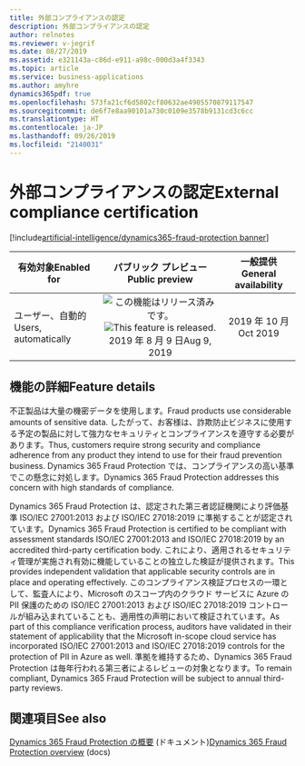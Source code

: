 ```yaml
---
title: 外部コンプライアンスの認定
description: 外部コンプライアンスの認定
author: relnotes
ms.reviewer: v-jegrif
ms.date: 08/27/2019
ms.assetid: e321143a-c86d-e911-a98c-000d3a4f3343
ms.topic: article
ms.service: business-applications
ms.author: amyhre
dynamics365pdf: true
ms.openlocfilehash: 573fa21cf6d5802cf80632ae4905570879117547
ms.sourcegitcommit: de6f7e8aa90101a730c0109e3578b9131cd3c6cc
ms.translationtype: HT
ms.contentlocale: ja-JP
ms.lasthandoff: 09/26/2019
ms.locfileid: "2140031"
---
```

# <a name="external-compliance-certification"></a><span data-ttu-id="a1fcc-103">外部コンプライアンスの認定</span><span class="sxs-lookup"><span data-stu-id="a1fcc-103">External compliance certification</span></span>
[!include[artificial-intelligence/dynamics365-fraud-protection banner](../includes/artificial-intelligence/dynamics365-fraud-protection.md)]

| <span data-ttu-id="a1fcc-104">有効対象</span><span class="sxs-lookup"><span data-stu-id="a1fcc-104">Enabled for</span></span>    |  <span data-ttu-id="a1fcc-105">パブリック プレビュー</span><span class="sxs-lookup"><span data-stu-id="a1fcc-105">Public preview</span></span> | <span data-ttu-id="a1fcc-106">一般提供</span><span class="sxs-lookup"><span data-stu-id="a1fcc-106">General availability</span></span> | 
| ---------- | :----------: |:----------: |
|<span data-ttu-id="a1fcc-107">ユーザー、自動的</span><span class="sxs-lookup"><span data-stu-id="a1fcc-107">Users, automatically</span></span>|<span data-ttu-id="a1fcc-108">![この機能はリリース済みです。](/dynamics365-release-plan/media/green-checkmark.png "この機能はリリース済みです。")</span><span class="sxs-lookup"><span data-stu-id="a1fcc-108">![This feature is released.](/dynamics365-release-plan/media/green-checkmark.png "This feature is released.")</span></span> <span data-ttu-id="a1fcc-109">2019 年 8 月 9 日</span><span class="sxs-lookup"><span data-stu-id="a1fcc-109">Aug 9, 2019</span></span>| <span data-ttu-id="a1fcc-110">2019 年 10 月</span><span class="sxs-lookup"><span data-stu-id="a1fcc-110">Oct 2019</span></span>|






## <a name="feature-details"></a><span data-ttu-id="a1fcc-111">機能の詳細</span><span class="sxs-lookup"><span data-stu-id="a1fcc-111">Feature details</span></span>
<!--feature detail start -->
<span data-ttu-id="a1fcc-112">不正製品は大量の機密データを使用します。</span><span class="sxs-lookup"><span data-stu-id="a1fcc-112">Fraud products use considerable amounts of sensitive data.</span></span> <span data-ttu-id="a1fcc-113">したがって、お客様は、詐欺防止ビジネスに使用する予定の製品に対して強力なセキュリティとコンプライアンスを遵守する必要があります。</span><span class="sxs-lookup"><span data-stu-id="a1fcc-113">Thus, customers require strong security and compliance adherence from any product they intend to use for their fraud prevention business.</span></span> <span data-ttu-id="a1fcc-114">Dynamics 365 Fraud Protection では、コンプライアンスの高い基準でこの懸念に対処します。</span><span class="sxs-lookup"><span data-stu-id="a1fcc-114">Dynamics 365 Fraud Protection addresses this concern with high standards of compliance.</span></span>

<span data-ttu-id="a1fcc-115">Dynamics 365 Fraud Protection は、認定された第三者認証機関により評価基準 ISO/IEC 27001:2013 および ISO/IEC 27018:2019 に準拠することが認定されています。</span><span class="sxs-lookup"><span data-stu-id="a1fcc-115">Dynamics 365 Fraud Protection is certified to be compliant with assessment standards ISO/IEC 27001:2013 and ISO/IEC 27018:2019 by an accredited third-party certification body.</span></span> <span data-ttu-id="a1fcc-116">これにより、適用されるセキュリティ管理が実施され有効に機能していることの独立した検証が提供されます。</span><span class="sxs-lookup"><span data-stu-id="a1fcc-116">This provides independent validation that applicable security controls are in place and operating effectively.</span></span> <span data-ttu-id="a1fcc-117">このコンプライアンス検証プロセスの一環として、監査人により、Microsoft のスコープ内のクラウド サービスに Azure の PII 保護のための ISO/IEC 27001:2013 および ISO/IEC 27018:2019 コントロールが組み込まれていることも、適用性の声明において検証されています。</span><span class="sxs-lookup"><span data-stu-id="a1fcc-117">As part of this compliance verification process, auditors have validated in their statement of applicability that the Microsoft in-scope cloud service has incorporated ISO/IEC 27001:2013 and ISO/IEC 27018:2019 controls for the protection of PII in Azure as well.</span></span> <span data-ttu-id="a1fcc-118">準拠を維持するため、Dynamics 365 Fraud Protection は毎年行われる第三者によるレビューの対象となります。</span><span class="sxs-lookup"><span data-stu-id="a1fcc-118">To remain compliant, Dynamics 365 Fraud Protection will be subject to annual third-party reviews.</span></span>
<!--feature detail end -->












## <a name="see-also"></a><span data-ttu-id="a1fcc-119">関連項目</span><span class="sxs-lookup"><span data-stu-id="a1fcc-119">See also</span></span>

<span data-ttu-id="a1fcc-120">[Dynamics 365 Fraud Protection の概要](https://docs.microsoft.com/dynamics365/fraud-protection/overview) (ドキュメント)</span><span class="sxs-lookup"><span data-stu-id="a1fcc-120">[Dynamics 365 Fraud Protection overview](https://docs.microsoft.com/dynamics365/fraud-protection/overview) (docs)</span></span>

